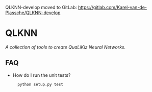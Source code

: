 QLKNN-develop moved to GitLab: https://gitlab.com/Karel-van-de-Plassche/QLKNN-develop
# QLKNN

*A collection of tools to create QuaLiKiz Neural Networks.*

## FAQ
* How do I run the unit tests?

        python setup.py test
